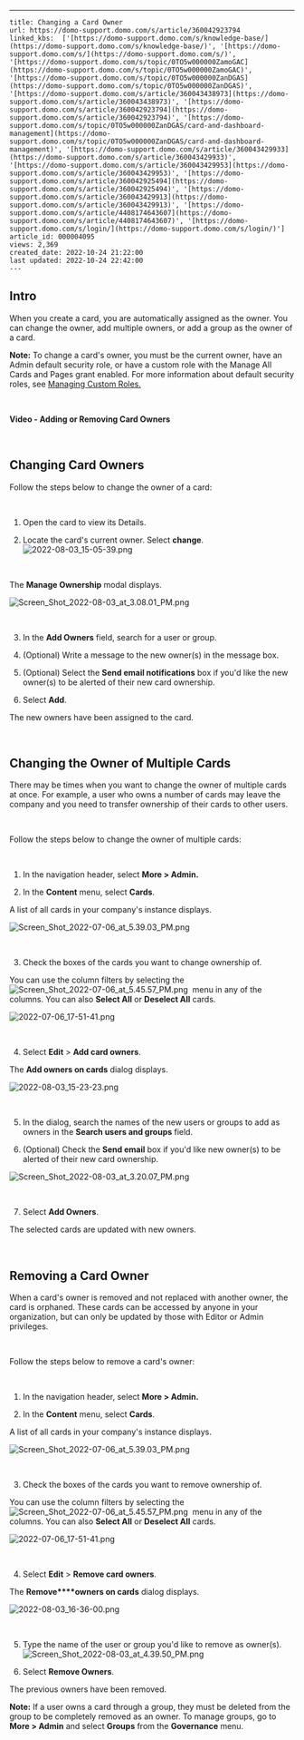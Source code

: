 ---
    title: Changing a Card Owner
    url: https://domo-support.domo.com/s/article/360042923794
    linked_kbs:  ['[https://domo-support.domo.com/s/knowledge-base/](https://domo-support.domo.com/s/knowledge-base/)', '[https://domo-support.domo.com/s/](https://domo-support.domo.com/s/)', '[https://domo-support.domo.com/s/topic/0TO5w000000ZamoGAC](https://domo-support.domo.com/s/topic/0TO5w000000ZamoGAC)', '[https://domo-support.domo.com/s/topic/0TO5w000000ZanDGAS](https://domo-support.domo.com/s/topic/0TO5w000000ZanDGAS)', '[https://domo-support.domo.com/s/article/360043438973](https://domo-support.domo.com/s/article/360043438973)', '[https://domo-support.domo.com/s/article/360042923794](https://domo-support.domo.com/s/article/360042923794)', '[https://domo-support.domo.com/s/topic/0TO5w000000ZanDGAS/card-and-dashboard-management](https://domo-support.domo.com/s/topic/0TO5w000000ZanDGAS/card-and-dashboard-management)', '[https://domo-support.domo.com/s/article/360043429933](https://domo-support.domo.com/s/article/360043429933)', '[https://domo-support.domo.com/s/article/360043429953](https://domo-support.domo.com/s/article/360043429953)', '[https://domo-support.domo.com/s/article/360042925494](https://domo-support.domo.com/s/article/360042925494)', '[https://domo-support.domo.com/s/article/360043429913](https://domo-support.domo.com/s/article/360043429913)', '[https://domo-support.domo.com/s/article/4408174643607](https://domo-support.domo.com/s/article/4408174643607)', '[https://domo-support.domo.com/s/login/](https://domo-support.domo.com/s/login/)']
    article_id: 000004095
    views: 2,369
    created_date: 2022-10-24 21:22:00
    last updated: 2022-10-24 22:42:00
    ---



Intro
-----


When you create a card, you are automatically assigned as the owner. You can change the owner, add multiple owners, or add a group as the owner of a card.







**Note:** To change a card's owner, you must be the current owner, have an Admin default security role, or have a custom role with the Manage All Cards and Pages grant enabled. For more information about default security roles, see [Managing Custom Roles.](/s/article/360043438973)




 


**Video - Adding or Removing Card Owners**



 


Changing Card Owners
--------------------


Follow the steps below to change the owner of a card:


 


1. Open the card to view its Details. 


2. Locate the card's current owner. Select **change**.   
![2022-08-03_15-05-39.png](2022-08-03_15-05-39.png)


 


The **Manage Ownership** modal displays.


![Screen_Shot_2022-08-03_at_3.08.01_PM.png](Screen_Shot_2022-08-03_at_3.08.01_PM.png)


 


3. In the **Add Owners** field, search for a user or group.  
4. (Optional) Write a message to the new owner(s) in the message box.


5. (Optional) Select the **Send email notifications** box if you'd like the new owner(s) to be alerted of their new card ownership. 


6. Select **Add**.


The new owners have been assigned to the card. 


 


Changing the Owner of Multiple Cards
------------------------------------


There may be times when you want to change the owner of multiple cards at once. For example, a user who owns a number of cards may leave the company and you need to transfer ownership of their cards to other users. 


 


Follow the steps below to change the owner of multiple cards: 


 


1. In the navigation header, select **More > Admin.**


2. In the **Content** menu, select **Cards**. 


A list of all cards in your company's instance displays. 


![Screen_Shot_2022-07-06_at_5.39.03_PM.png](Screen_Shot_2022-07-06_at_5.39.03_PM.png)


 


3. Check the boxes of the cards you want to change ownership of. 


You can use the column filters by selecting the ![Screen_Shot_2022-07-06_at_5.45.57_PM.png](Screen_Shot_2022-07-06_at_5.45.57_PM.png)  menu in any of the columns. You can also **Select All** or **Deselect All** cards. 


![2022-07-06_17-51-41.png](2022-07-06_17-51-41.png)


 


4. Select **Edit** > **Add card owners**.


The **Add owners on cards** dialog displays.


![2022-08-03_15-23-23.png](2022-08-03_15-23-23.png)


 


5. In the dialog, search the names of the new users or groups to add as owners in the **Search users and groups** field.


6. (Optional) Check the **Send email** box if you'd like new owner(s) to be alerted of their new card ownership.


![Screen_Shot_2022-08-03_at_3.20.07_PM.png](Screen_Shot_2022-08-03_at_3.20.07_PM.png)


 


7. Select **Add Owners**.


The selected cards are updated with new owners. 


 


Removing a Card Owner
---------------------


When a card's owner is removed and not replaced with another owner, the card is orphaned. These cards can be accessed by anyone in your organization, but can only be updated by those with Editor or Admin privileges. 


 


Follow the steps below to remove a card's owner: 


 


1. In the navigation header, select **More > Admin.**


2. In the **Content** menu, select **Cards**. 


A list of all cards in your company's instance displays. 


![Screen_Shot_2022-07-06_at_5.39.03_PM.png](Screen_Shot_2022-07-06_at_5.39.03_PM.png)


 


3. Check the boxes of the cards you want to remove ownership of. 


You can use the column filters by selecting the ![Screen_Shot_2022-07-06_at_5.45.57_PM.png](Screen_Shot_2022-07-06_at_5.45.57_PM.png)  menu in any of the columns. You can also **Select All** or **Deselect All** cards. 


![2022-07-06_17-51-41.png](2022-07-06_17-51-41.png)


 


4. Select **Edit** > **Remove card owners**.


The **Remove****owners on cards** dialog displays.


![2022-08-03_16-36-00.png](2022-08-03_16-36-00.png)


 


5. Type the name of the user or group you'd like to remove as owner(s).  ![Screen_Shot_2022-08-03_at_4.39.50_PM.png](Screen_Shot_2022-08-03_at_4.39.50_PM.png)


6. Select **Remove Owners**. 


The previous owners have been removed. 







**Note:** If a user owns a card through a group, they must be deleted from the group to be completely removed as an owner. To manage groups, go to **More > Admin** and select **Groups** from the **Governance** menu.


